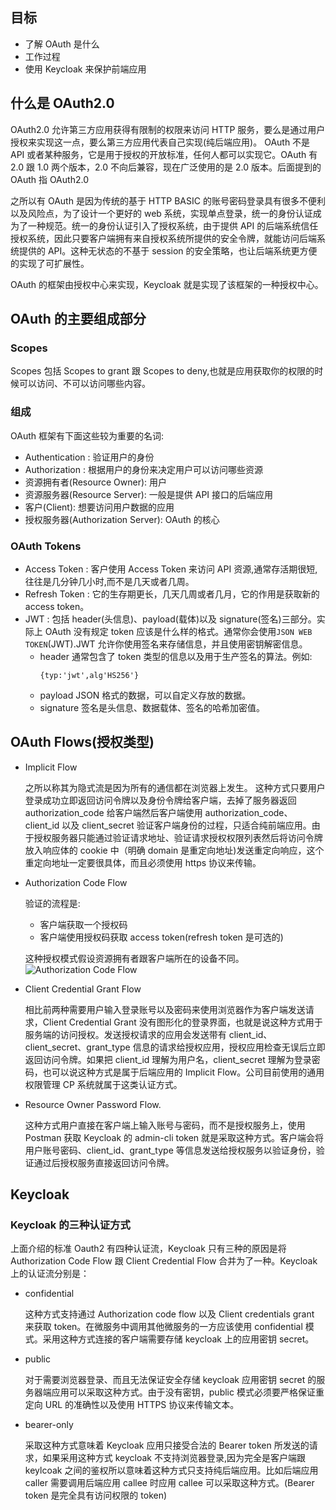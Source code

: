 ## 目标

- 了解 OAuth 是什么
- 工作过程
- 使用 Keycloak 来保护前端应用

## 什么是 OAuth2.0

OAuth2.0 允许第三方应用获得有限制的权限来访问 HTTP 服务，要么是通过用户授权来实现这一点，要么第三方应用代表自己实现(纯后端应用)。
OAuth 不是 API 或者某种服务，它是用于授权的开放标准，任何人都可以实现它。OAuth 有 2.0 跟 1.0 两个版本，2.0 不向后兼容，现在广泛使用的是 2.0 版本。后面提到的 OAuth 指 OAuth2.0

之所以有 OAuth 是因为传统的基于 HTTP BASIC 的账号密码登录具有很多不便利以及风险点，为了设计一个更好的 web 系统，实现单点登录，统一的身份认证成为了一种规范。统一的身份认证引入了授权系统，由于提供 API 的后端系统信任授权系统，因此只要客户端拥有来自授权系统所提供的安全令牌，就能访问后端系统提供的 API。这种无状态的不基于 session 的安全策略，也让后端系统更方便的实现了可扩展性。

OAuth 的框架由授权中心来实现，Keycloak 就是实现了该框架的一种授权中心。

## OAuth 的主要组成部分

### Scopes

Scopes 包括 Scopes to grant 跟 Scopes to deny,也就是应用获取你的权限的时候可以访问、不可以访问哪些内容。

### 组成

OAuth 框架有下面这些较为重要的名词:

- Authentication : 验证用户的身份
- Authorization : 根据用户的身份来决定用户可以访问哪些资源
- 资源拥有者(Resource Owner): 用户
- 资源服务器(Resource Server): 一般是提供 API 接口的后端应用
- 客户(Client): 想要访问用户数据的应用
- 授权服务器(Authorization Server): OAuth 的核心

### OAuth Tokens

- Access Token : 客户使用 Access Token 来访问 API 资源,通常存活期很短,往往是几分钟几小时,而不是几天或者几周。
- Refresh Token : 它的生存期更长，几天几周或者几月，它的作用是获取新的 access token。
- JWT : 包括 header(头信息)、payload(载体)以及 signature(签名)三部分。实际上 OAuth 没有规定 token 应该是什么样的格式。通常你会使用`JSON WEB TOKEN`(JWT).JWT 允许你使用签名来存储信息，并且使用密钥解密信息。
  - header
    通常包含了 token 类型的信息以及用于生产签名的算法。例如:
    ```
    {typ:'jwt',alg'HS256'}
    ```
  - payload
    JSON 格式的数据，可以自定义存放的数据。
  - signature
    签名是头信息、数据载体、签名的哈希加密值。

## OAuth Flows(授权类型)

- Implicit Flow

  之所以称其为隐式流是因为所有的通信都在浏览器上发生。
  这种方式只要用户登录成功立即返回访问令牌以及身份令牌给客户端，去掉了服务器返回 authorization_code 给客户端然后客户端使用 authorization_code、client_id 以及 client_secret 验证客户端身份的过程，只适合纯前端应用。由于授权服务器只能通过验证请求地址、验证请求授权权限列表然后将访问令牌放入响应体的 cookie 中（明确 domain 是重定向地址)发送重定向响应，这个重定向地址一定要很具体，而且必须使用 https 协议来传输。

- Authorization Code Flow

  验证的流程是:

  - 客户端获取一个授权码
  - 客户端使用授权码获取 access token(refresh token 是可选的)

  这种授权模式假设资源拥有者跟客户端所在的设备不同。
  ![Authorization Code Flow](https://i2.wp.com/blogs.innovationm.com/wp-content/uploads/2019/07/blog-open1.png?w=1141)

- Client Credential Grant Flow

  相比前两种需要用户输入登录账号以及密码来使用浏览器作为客户端发送请求，Client Credential Grant 没有图形化的登录界面，也就是说这种方式用于服务端的访问授权。发送授权请求的应用会发送带有 client_id、client_secret、grant_type 信息的请求给授权应用，授权应用检查无误后立即返回访问令牌。如果把 client_id 理解为用户名，client_secret 理解为登录密码，也可以说这种方式是属于后端应用的 Implicit Flow。公司目前使用的通用权限管理 CP 系统就属于这类认证方式。

- Resource Owner Password Flow.

  这种方式用户直接在客户端上输入账号与密码，而不是授权服务上，使用 Postman 获取 Keycloak 的 admin-cli token 就是采取这种方式。客户端会将用户账号密码、client_id、grant_type 等信息发送给授权服务以验证身份，验证通过后授权服务直接返回访问令牌。

## Keycloak

### Keycloak 的三种认证方式

上面介绍的标准 Oauth2 有四种认证流，Keycloak 只有三种的原因是将 Authorization Code Flow 跟 Client Credential Flow 合并为了一种。Keycloak 上的认证流分别是：

- confidential

  这种方式支持通过 Authorization code flow 以及 Client credentials grant 来获取 token。在微服务中调用其他微服务的一方应该使用 confidential 模式。采用这种方式连接的客户端需要存储 keycloak 上的应用密钥 secret。

- public

  对于需要浏览器登录、而且无法保证安全存储 keycloak 应用密钥 secret 的服务器端应用可以采取这种方式。由于没有密钥，public 模式必须要严格保证重定向 URL 的准确性以及使用 HTTPS 协议来传输文本。

- bearer-only

  采取这种方式意味着 Keycloak 应用只接受合法的 Bearer token 所发送的请求，如果采用这种方式 keycloak 不支持浏览器登录,因为完全是客户端跟 keylcoak 之间的鉴权所以意味着这种方式只支持纯后端应用。比如后端应用 caller 需要调用后端应用 callee 时应用 callee 可以采取这种方式。(Bearer token 是完全具有访问权限的 token)
